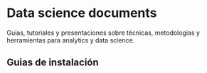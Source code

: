 # Data science documents

Guias, tutoriales y presentaciones sobre técnicas, metodologías y herramientas para analytics y data science.

## Guias de instalación



